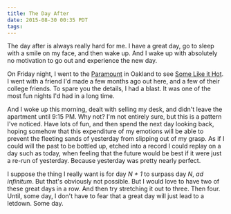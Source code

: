 ```yaml
---
title: The Day After
date: 2015-08-30 00:35 PDT
tags:
---
```


The day after is always really hard for me. I have a great day, go to sleep with a smile on my face, and then wake up. And I wake up with absolutely no motivation to go out and experience the new day.

<!-- more -->

On Friday night, I went to the [Paramount](https://en.wikipedia.org/wiki/Paramount_Theatre_(Oakland,_California)) in Oakland to see [Some Like it Hot](https://en.wikipedia.org/wiki/Some_Like_It_Hot). I went with a friend I'd made a few months ago out here, and a few of their college friends. To spare you the details, I had a blast. It was one of the most fun nights I'd had in a long time.

And I woke up this morning, dealt with selling my desk, and didn't leave the apartment until 9:15 PM. Why not? I'm not entirely sure, but this is a pattern I've noticed. Have lots of fun, and then spend the next day looking back, hoping somehow that this expenditure of my emotions will be able to prevent the fleeting sands of yesterday from slipping out of my grasp. As if I could will the past to be bottled up, etched into a record I could replay on a day such as today, when feeling that the future would be best if it were just a re-run of yesterday. Because yesterday was pretty nearly perfect.

I suppose the thing I really want is for day _N + 1_ to surpass day _N_, _ad infinitum_. But that's obviously not possible. But I would love to have two of these great days in a row. And then try stretching it out to three. Then four. Until, some day, I don't have to fear that a great day will just lead to a letdown. Some day.
